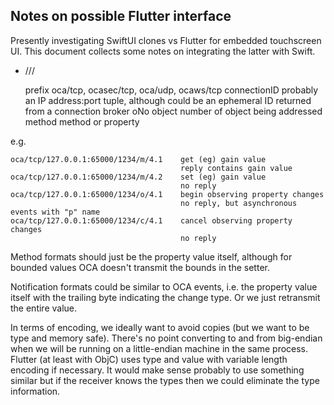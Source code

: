 Notes on possible Flutter interface
-----------------------------------

Presently investigating SwiftUI clones vs Flutter for embedded touchscreen UI. This document collects some notes on integrating the latter with Swift.

- <prefix>/<connectionID>/<oNo>/<method>

    prefix          oca/tcp, ocasec/tcp, oca/udp, ocaws/tcp
    connectionID    probably an IP address:port tuple, although could be an ephemeral ID returned from a connection broker
    oNo             object number of object being addressed
    method          method or property


e.g.

    oca/tcp/127.0.0.1:65000/1234/m/4.1    get (eg) gain value
                                          reply contains gain value
    oca/tcp/127.0.0.1:65000/1234/m/4.2    set (eg) gain value
                                          no reply
    oca/tcp/127.0.0.1:65000/1234/o/4.1    begin observing property changes
                                          no reply, but asynchronous events with "p" name
    oca/tcp/127.0.0.1:65000/1234/c/4.1    cancel observing property changes
                                          no reply

Method formats should just be the property value itself, although for bounded values OCA doesn't transmit the bounds in the setter.

Notification formats could be similar to OCA events, i.e. the property value itself with the trailing byte indicating the change type. Or we just retransmit the entire value.

In terms of encoding, we ideally want to avoid copies (but we want to be type and memory safe). There's no point converting to and from big-endian when we will be running on a little-endian machine in the same process. Flutter (at least with ObjC) uses type and value with variable length encoding if necessary. It would make sense probably to use something similar but if the receiver knows the types then we could eliminate the type information.

